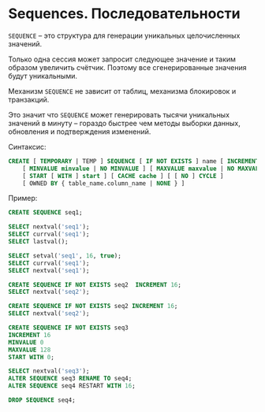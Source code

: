 # Sequences. Последовательности

`SEQUENCE` – это структура для генерации уникальных целочисленных значений. 

Только одна сессия может запросит следующее значение и таким образом увеличить счётчик. Поэтому все сгенерированные значения будут уникальными.

Механизм `SEQUENCE` не зависит от таблиц, механизма блокировок и транзакций. 

Это значит что `SEQUENCE` может генерировать тысячи уникальных значений в минуту – гораздо быстрее чем методы выборки данных, обновления и подтверждения изменений.

Синтаксис:
```sql
CREATE [ TEMPORARY | TEMP ] SEQUENCE [ IF NOT EXISTS ] name [ INCREMENT [ BY ] increment ]
    [ MINVALUE minvalue | NO MINVALUE ] [ MAXVALUE maxvalue | NO MAXVALUE ]
    [ START [ WITH ] start ] [ CACHE cache ] [ [ NO ] CYCLE ]
    [ OWNED BY { table_name.column_name | NONE } ]
```

Пример: 
```sql
CREATE SEQUENCE seq1;

SELECT nextval('seq1');
SELECT currval('seq1');
SELECT lastval();

SELECT setval('seq1', 16, true);
SELECT currval('seq1');
SELECT nextval('seq1');

CREATE SEQUENCE IF NOT EXISTS seq2  INCREMENT 16;
SELECT nextval('seq2');
```

```sql
CREATE SEQUENCE IF NOT EXISTS seq2 INCREMENT 16;
SELECT nextval('seq2');

CREATE SEQUENCE IF NOT EXISTS seq3
INCREMENT 16
MINVALUE 0
MAXVALUE 128
START WITH 0;

SELECT nextval('seq3');
ALTER SEQUENCE seq3 RENAME TO seq4;
ALTER SEQUENCE seq4 RESTART WITH 16;

DROP SEQUENCE seq4;
```
